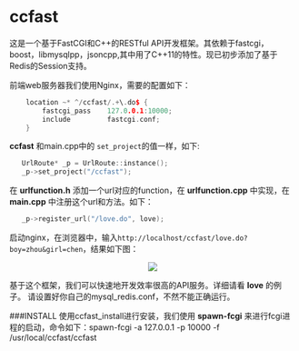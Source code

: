 # ccfast
这是一个基于FastCGI和C\+\+的RESTful API开发框架。其依赖于fastcgi，boost，libmysqlpp，jsoncpp,其中用了C\+\+11的特性。现已初步添加了基于Redis的Session支持。

前端web服务器我们使用Nginx，需要的配置如下：  
```c++
	location ~* ^/ccfast/.+\.do$ {
		fastcgi_pass    127.0.0.1:10000;
    	include         fastcgi.conf;
    }

```
**ccfast** 和main.cpp中的 `set_project`的值一样，如下:
```c++
   UrlRoute* _p = UrlRoute::instance();
   _p->set_project("/ccfast");
```
在 **urlfunction.h** 添加一个url对应的function，在 **urlfunction.cpp** 中实现，在 **main.cpp** 中注册这个url和方法。如下：
```c++
   _p->register_url("/love.do", love);
```

启动nginx，在浏览器中，输入`http://localhost/ccfast/love.do?boy=zhou&girl=chen`，结果如下图：
<center>
<img src="http://img.blog.csdn.net/20150226203510287"></img>
</center>

基于这个框架，我们可以快速地开发效率很高的API服务。详细请看 **love** 的例子。
请设置好你自己的mysql_redis.conf，不然不能正确运行。

###INSTALL
使用ccfast_install进行安装，我们使用 **spawn-fcgi** 来进行fcgi进程的启动，命令如下：spawn-fcgi -a 127.0.0.1 -p 10000 -f /usr/local/ccfast/ccfast 

